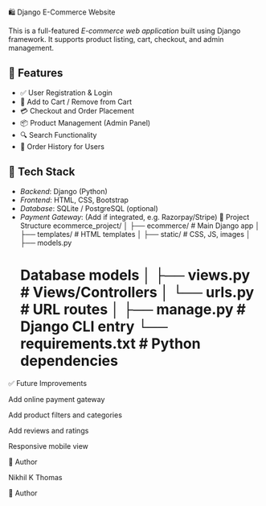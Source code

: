  🛍️ Django E-Commerce Website

This is a full-featured *E-commerce web application* built using Django framework. It supports product listing, cart, checkout, and admin management.

## 🚀 Features

- ✅ User Registration & Login
- 🛒 Add to Cart / Remove from Cart
- 💳 Checkout and Order Placement
- 📦 Product Management (Admin Panel)
- 🔍 Search Functionality
- 🧾 Order History for Users

## 🧱 Tech Stack

- *Backend*: Django (Python)
- *Frontend*: HTML, CSS, Bootstrap
- *Database*: SQLite / PostgreSQL (optional)
- *Payment Gateway*: (Add if integrated, e.g. Razorpay/Stripe)
  📂 Project Structure
  ecommerce_project/ │ ├── ecommerce/           # Main Django app │   ├── templates/       # HTML templates │   ├── static/          # CSS, JS, images │   ├── models.py
   # Database models │   ├── views.py         # Views/Controllers │   └── urls.py          # URL routes │ ├── manage.py            # Django CLI entry └── requirements.txt     # Python dependencies
✅ Future Improvements

Add online payment gateway

Add product filters and categories

Add reviews and ratings

Responsive mobile view

👤 Author

Nikhil K Thomas








👤 Author
  
